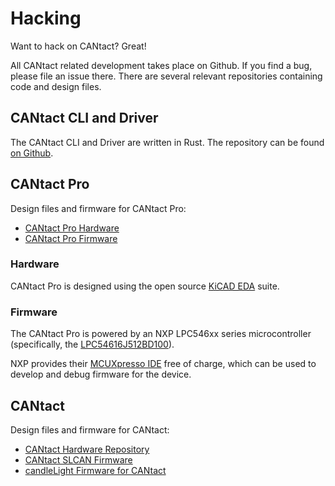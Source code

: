 # Hacking

Want to hack on CANtact? Great!

All CANtact related development takes place on Github. If you find a bug, please file an issue there. There are several relevant repositories containing code and design files.

## CANtact CLI and Driver

The CANtact CLI and Driver are written in Rust. The repository can be found [on Github](https://github.com/linklayer/cantact).

## CANtact Pro

Design files and firmware for CANtact Pro:

- [CANtact Pro Hardware](https://github.com/linklayer/cantact-pro-hw)
- [CANtact Pro Firmware](https://github.com/linklayer/cantact-pro-fw)

### Hardware
CANtact Pro is designed using the open source [KiCAD EDA](https://kicad-pcb.org/) suite.

### Firmware

The CANtact Pro is powered by an NXP LPC546xx series microcontroller (specifically, the [LPC54616J512BD100](https://www.nxp.com/products/processors-and-microcontrollers/arm-microcontrollers/general-purpose-mcus/lpc54000-cortex-m4-/power-efficient-microcontrollers-mcus-with-advanced-peripherals-based-on-arm-cortex-m4-core:LPC546XX?fpsp=1&tab=Documentation_Tab)). 

NXP provides their [MCUXpresso IDE](https://www.nxp.com/design/software/development-software/mcuxpresso-software-and-tools/mcuxpresso-integrated-development-environment-ide:MCUXpresso-IDE)
free of charge, which can be used to develop and debug firmware for the device.

## CANtact

Design files and firmware for CANtact:
- [CANtact Hardware Repository](https://github.com/linklayer/cantact-hw)
- [CANtact SLCAN Firmware](https://github.com/linklayer/cantact-fw)
- [candleLight Firmware for CANtact](https://github.com/candle-usb/candleLight_fw)

